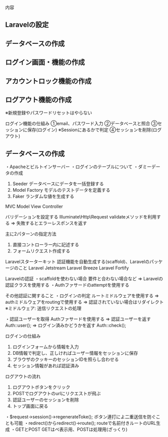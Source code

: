 内容
## Laravelの設定
## データベースの作成
## ログイン画面・機能の作成
## アカウントロック機能の作成
## ログアウト機能の作成
※新規登録やパスワードリセットはやらない

ログイン機能の仕組み
①email、パスワード入力
②データベースと照合
③セッションに保存(ログイン)
※Sessionにあるかで判定
④セッションを削除(ログアウト)

## データベースの作成
・Apacheとビルトインサーバー
・ログインのテーブルについて
・ダミーデータの作成
  1. Seeder データベースにデータを一括登録する
  2. Model Factory モデルのテストデータを定義する
  3. Faker ランダムな値を生成する

MVC
Model
View
Controller

バリデーションを設定する
Illuminate\Http\Request
validateメソッドを利用する
=> 失敗するとエラーレスポンスを返す

主に2パターンの指定方法
1. 直接コントローラー内に記述する
2. フォームリクエスト作成する



Laravelスターターキット
認証機能を自動生成する(scaffold)、Laravelのパッケージのこと
Laravel Jetstream
Laravel Breeze
Laravel Fortify

Laravelの認証
・scaffoldを使わない場合
要件と合わない場合など
 => Laravelの認証クラスを使用する
・Authファサードのattemptを使用する

その他認証に関すること
・ログインの判定
ルートミドルウェアを使用する
 => authミドルウェアをroutingで使用する
 => 認証されていない場合はリダイレクト
※ミドルウェア: 送信リクエストの処理

・認証ユーザーを取得
Authファサードを使用する
 => 認証ユーザーを返す Auth::user();
 => ログイン済みかどうかを返す Auth::check();

 ログインの仕組み
 1. ログインフォームから情報を入力
 2. DB情報で判定し、正しければユーザー情報をセッションに保存
 3. ブラウザのクッキーのセッションIDを照らし合わせる
 4. セッション情報があれば認証済み

ログアウトの流れ
1. ログアウトボタンをクリック
2. POSTでログアウトのurlにリクエストが飛ぶ
3. 認証ユーザーのセッションを削除
4. トップ画面に戻る

・$request->session()->regenerateToke();
  ボタン連打によ二重送信を防ぐことも可能
・redirect()からredirect()->route();
  routeで名前付きルートのURL生成
・GETとPOST
  GETはペ表示用、POSTは処理用(ざっくり)

  



